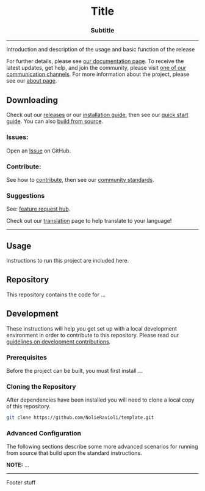 <h1 align="center">Title</h1>
<h3 align="center">Subtitle</h3>

---

Introduction and description of the usage and basic function of the release

For further details, please see [our documentation page](). To receive the latest updates, get help, and join the community, please visit [one of our communication channels](). For more information about the project, please see our [about page]().

## Downloading
Check out our <a href="">releases</a> or our <a href="">installation guide</a>, then see our <a href="">quick start guide</a>. You can also <a href="">build from source</a>.

### Issues:
Open an <a href="">Issue</a> on GitHub.

### Contribute:
See how to <a href="">contribute</a>, then see our <a href="">community standards</a>.

### Suggestions
See: <a href="">feature request hub</a>.

Check out our <a href="">translation</a> page to help translate to your language!

---

## Usage

Instructions to run this project are included here.

## Repository

This repository contains the code for ...

## Development

These instructions will help you get set up with a local development environment in order to contribute to this repository. Please read our [guidelines on development contributions]().

### Prerequisites

Before the project can be built, you must first install ...


### Cloning the Repository

After dependencies have been installed you will need to clone a local copy of this repository.
```bash
git clone https://github.com/NolieRavioli/template.git
```

### Advanced Configuration

The following sections describe some more advanced scenarios for running from source that build upon the standard instructions.

**NOTE:** ...

---
Footer stuff
